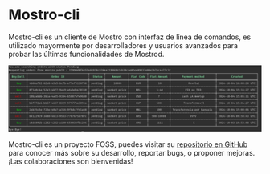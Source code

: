 # Mostro-cli

Mostro-cli es un cliente de Mostro con interfaz de línea de comandos, es utilizado mayormente por desarrolladores y usuarios avanzados para probar las últimas funcionalidades de Mostrod.

![mostro-cli](./assets/images/mostro-cli.png)

Mostro-cli es un proyecto FOSS, puedes visitar su [repositorio en GitHub](https://github.com/MostroP2P/mostro-cli) para conocer más sobre su desarrollo, reportar bugs, o proponer mejoras. ¡Las colaboraciones son bienvenidas!
